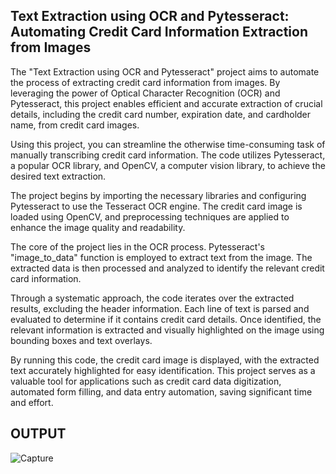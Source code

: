 ## Text Extraction using OCR and Pytesseract: Automating Credit Card Information Extraction from Images


The "Text Extraction using OCR and Pytesseract" project aims to automate the process of extracting credit card information from images. By leveraging the power of Optical Character Recognition (OCR) and Pytesseract, this project enables efficient and accurate extraction of crucial details, including the credit card number, expiration date, and cardholder name, from credit card images.

Using this project, you can streamline the otherwise time-consuming task of manually transcribing credit card information. The code utilizes Pytesseract, a popular OCR library, and OpenCV, a computer vision library, to achieve the desired text extraction.

The project begins by importing the necessary libraries and configuring Pytesseract to use the Tesseract OCR engine. The credit card image is loaded using OpenCV, and preprocessing techniques are applied to enhance the image quality and readability.

The core of the project lies in the OCR process. Pytesseract's "image_to_data" function is employed to extract text from the image. The extracted data is then processed and analyzed to identify the relevant credit card information.

Through a systematic approach, the code iterates over the extracted results, excluding the header information. Each line of text is parsed and evaluated to determine if it contains credit card details. Once identified, the relevant information is extracted and visually highlighted on the image using bounding boxes and text overlays.

By running this code, the credit card image is displayed, with the extracted text accurately highlighted for easy identification. This project serves as a valuable tool for applications such as credit card data digitization, automated form filling, and data entry automation, saving significant time and effort.


## OUTPUT
![Capture](https://github.com/iamdivyasharma/Text-Extraction-using-OCR-and-Pytesseract-Automating-Credit-Card-Information-Extraction-from-Images/assets/66716367/785f41a8-4ab7-4ea1-b2f4-6162ef772621)




